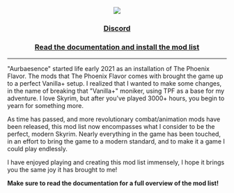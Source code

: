 <div align=center>

<img src="https://raw.githubusercontent.com/zediious/tpfz-sprinkles/main/static/banners/banner.webp"></img>

### [Discord](https://discord.gg/CvhTeavrcW)

### [Read the documentation and install the mod list](https://zediious.github.io/tpfz-sprinkles/docs/)

</div>

<hr>

"Aurbaesence" started life early 2021 as an installation of The Phoenix Flavor. The mods that The Phoenix Flavor comes with brought the game up to a perfect Vanilla+ setup. I realized that I wanted to make some changes, in the name of breaking that "Vanilla+" moniker, using TPF as a base for my adventure. I love Skyrim, but after you've played 3000+ hours, you begin to yearn for something more.

As time has passed, and more revolutionary combat/animation mods have been released, this mod list now encompasses what I consider to be the perfect, modern Skyrim. Nearly everything in the game has been touched, in an effort to bring the game to a modern standard, and to make it a game I could play endlessly.

I have enjoyed playing and creating this mod list immensely, I hope it brings you the same joy it has brought to me!

**Make sure to read the documentation for a full overview of the mod list!**
